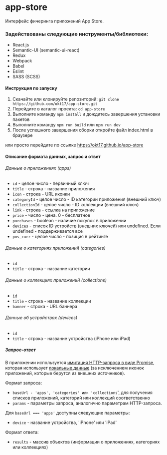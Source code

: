 # app-store

Интерфейс фичеринга приложений App Store.

### Задействованы следующие инструменты/библиотеки:

- React.js
- Semantic-UI (semantic-ui-react)
- Redux
- Webpack
- Babel
- Eslint
- SASS (SCSS)

#### Инструкция по запуску

1. Скачайте или клонируйте репозиторий: `git clone https://github.com/okt17/app-store.git`
2. Перейдите в каталог проекта: `cd app-store`
3. Выполните команду `npm install` и дождитесь завершения установки пакетов
4. Выполните команду `npm run build` или `npm run dev`
5. После успешного завершения сборки откройте файл index.html в браузере

или просто перейдите по ссылке https://okt17.github.io/app-store

#### Описание формата данных, запрос и ответ

###### Данные о приложениях (apps)
  - `id` - целое число - первичный ключ
  - `title` - строка - название приложения
  - `icon` - строка - URL иконки
  - `categoryId` - целое число - ID категории приложения (внешний ключ)
  - `collectionId` - целое число - ID коллекции (внешний ключ)
  - `link` - строка - ссылка на приложение
  - `price` - число - цена. 0 - бесплатное
  - `purchases` - boolean - наличие покупок в приложении
  - `devices` - список ID устройств (внешних ключей) или undefined. Если undefined - поддерживается все
  - `pos_curr` - целое число - позиция в рейтинге

###### Данные о категориях приложений (categories)
  - `id`
  - `title` - строка - название категории

###### Данные о коллекциях приложений (collections)
  - `id`
  - `title` - строка - название коллекции
  - `banner` - строка - URL баннера

###### Данные об устройствах (devices)
  - `id`
  - `title` - строка - название устройства (iPhone или iPad)

##### Запрос-ответ
В приложении используется [имитация HTTP-запроса в виде Promise](src/data/request.js), которая использует [локальные данные](src/data/index.js) (за исключением иконок приложений, которые берутся из внешних источников).

Формат запроса:
  - `baseUrl - 'apps', 'categories' или 'collections`', для получения списков приложений, категорий или коллекций соответственно
  - `params` - параметры запроса, аналогично параметрам HTTP-запроса.

Для `baseUrl === 'apps'` доступны следующие параметры:
 - `device` - название устройства, 'iPhone' или 'iPad'

Формат ответа:
  - `results` - массив объектов (информации о приложениях, категориях или коллекциях)
